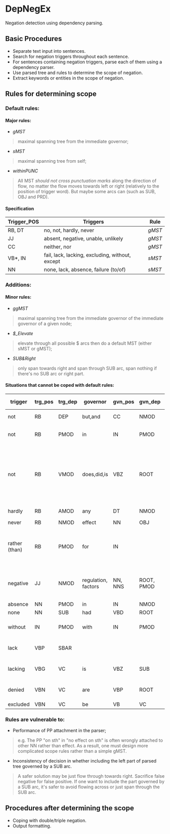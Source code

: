 DepNegEx
========

Negation detection using dependency parsing.

## Basic Procedures ##

* Separate text input into sentences.
* Search for negation triggers throughout each sentence.
* For sentences containing negation triggers, parse each of them using a dependency parser.
* Use parsed tree and rules to determine the scope of negation.
* Extract keywords or entities in the scope of negation.

## Rules for determining scope

### Default rules:

#### Major rules:

* *gMST*
> maximal spanning tree from the immediate governor;
* *sMST*
> maximal spanning tree from self;
* *withinPUNC*
> All MST *should not cross punctuation marks* along the direction of flow, no matter the flow moves towards left or right (relatively to the position of trigger word). But maybe some arcs can (such as SUB<sure>, OBJ and PRD<not sure for these two>).

#### Specification

| Trigger_POS | Triggers | Rule |
|  --- | --- | --- |
| RB, DT | no, not, hardly, never | *gMST* |
| JJ | absent, negative, unable, unlikely | *gMST* |
| CC | neither, nor | *gMST* |
| VB\*, IN | fail, lack, lacking, excluding, without, except | *sMST* |
| NN | none, lack, absence, failure (to/of)| *sMST* |

### Additions:
#### Minor rules:

* *ggMST*
> maximal spanning tree from the immediate governor of the immediate governor of a given node;
* *$_Elevate* 
> elevate through all possible $ arcs then do a default MST (either sMST or gMST);
* *SUB&Right* 
> only span towards right and span through SUB arc, span nothing if there's no SUB arc or right part.

#### Situations that cannot be coped with default rules:

| trigger | trg_pos | trg_dep | governor | gvn_pos | gvn_dep | Rule | Additional Rules |
| --- | --- | --- | --- | --- | --- | --- | --- |
| not | RB | DEP | but,and | CC | NMOD | ggMST | or *CC_Elevate*; *SUB&Right* |
| not | RB | PMOD | in | IN | PMOD |gMST| PMOD arc *can* cross punctuation?|
| not | RB | VMOD | does,did,is | VBZ | ROOT | gMST | *cannot* span left towards "Although/IN", "Therefore/RB", "Moreover/RB" or "like/IN" through a VMOD arc; or *SUB&Right* |
| hardly | RB | AMOD | any | DT | NMOD | ggMST | or *AMOD_Elevate* |
| never | RB | NMOD | effect | NN | OBJ | gMST | *SUB&Right* |
| rather (than) | RB | PMOD | for | IN | | gMST | *SUB&Right* and only keep words whose indice are larger than that of "rather than" |
| negative | JJ | NMOD | regulation, factors | NN, NNS | ROOT, PMOD | gMST | only span through of/IN NMOD arc; "factors" has no children |
| absence | NN | PMOD | in | IN | NMOD | gMST | *PMOD_Elevate* |
| none | NN | SUB | had | VBD | ROOT | gMST | *SUB&Right* |
| without | IN | PMOD | with | IN | PMOD | gMST | only span through PMOD towards right |
| lack | VBP | SBAR | | | | sMST | forbid VMOD branching to MD or VB* |
| lacking | VBG | VC | is | VBZ | SUB | gMST | SUB arc can span across punctuations |
| denied | VBN | VC | are | VBP | ROOT | gMST | only span through SUB arc |
| excluded | VBN | VC | be | VB | VC | ggMST | or *VC_Elevate* |

### Rules are vulnerable to:

* Performance of PP attachment in the parser;
> e.g. The PP "on sth" in "no effect on sth" is often wrongly attached to other NN rather than effect. As a result, one must design more complicated scope rules rather than a simple gMST.

* Inconsistency of decision in whether including the left part of parsed tree governed by a SUB arc.
> A safer solution may be just flow through towards right. Sacrifice false negative for false positive. If one want to include the part governed by a SUB arc, it's safer to avoid flowing across or just span through the SUB arc.

## Procedures after determining the scope
* Coping with double/triple negation.
* Output formatting.